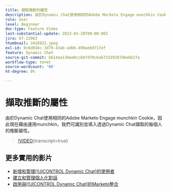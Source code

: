 ```yaml
---
title: 擷取推斷的屬性
description: 由於Dynamic Chat使用相同的Adobe Marketo Engage munchkin Cookie，因此現在藉由運用munchkin，我們可識別並填入透過Dynamic Chat擷取的每個人的推斷屬性
role: User
level: Beginner
doc-type: Feature Video
last-substantial-update: 2023-03-20T00:00:00Z
jira: KT-12963
thumbnail: 3416922.jpeg
exl-id: 0c6d016c-3d79-43ab-adb6-490aeb9717ef
feature: Dynamic Chat
source-git-commit: b614aa134ee0ccbbfd70c6ab73339287d6ebb27a
workflow-type: tm+mt
source-wordcount: '86'
ht-degree: 0%

---
```


# 擷取推斷的屬性

由於Dynamic Chat使用相同的Adobe Marketo Engage munchkin Cookie，因此現在藉由運用munchkin，我們可識別並填入透過Dynamic Chat擷取的每個人的推斷屬性。

>[!VIDEO](https://video.tv.adobe.com/v/3436192/?quality=12&learn=on&captions=chi_hant){transcript=true}

## 更多實用的影片

* [新增和管理[!UICONTROL Dynamic Chat]的使用者](user-management.md)
* [建立和管理個人化對話](dialogue-management.md)
* [啟用與[!UICONTROL Dynamic Chat]的Marketo整合](marketo-integration.md)
